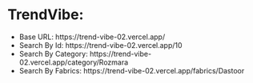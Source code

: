 <h1>TrendVibe:</h1>

<ul>
  <li>Base URL: https://trend-vibe-02.vercel.app/</li>
  <li>Search By Id: https://trend-vibe-02.vercel.app/10</li>
  <li>Search By Category: https://trend-vibe-02.vercel.app/category/Rozmara</li>
  <li>Search By Fabrics: https://trend-vibe-02.vercel.app/fabrics/Dastoor</li>
</ul>

